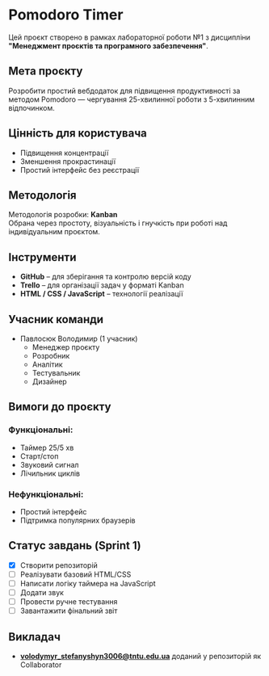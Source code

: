 # Pomodoro Timer

Цей проєкт створено в рамках лабораторної роботи №1 з дисципліни **"Менеджмент проєктів та програмного забезпечення"**.

## Мета проєкту

Розробити простий вебдодаток для підвищення продуктивності за методом Pomodoro — чергування 25-хвилинної роботи з 5-хвилинним відпочинком.

## Цінність для користувача

- Підвищення концентрації
- Зменшення прокрастинації
- Простий інтерфейс без реєстрації

## Методологія

Методологія розробки: **Kanban**  
Обрана через простоту, візуальність і гнучкість при роботі над індивідуальним проєктом.

## Інструменти

- **GitHub** – для зберігання та контролю версій коду
- **Trello** – для організації задач у форматі Kanban
- **HTML / CSS / JavaScript** – технології реалізації

## Учасник команди

- Павлосюк Володимир (1 учасник)
  - Менеджер проєкту
  - Розробник
  - Аналітик
  - Тестувальник
  - Дизайнер

## Вимоги до проєкту

### Функціональні:
- Таймер 25/5 хв
- Старт/стоп
- Звуковий сигнал
- Лічильник циклів

### Нефункціональні:
- Простий інтерфейс
- Підтримка популярних браузерів

## Статус завдань (Sprint 1)

- [x] Створити репозиторій
- [ ] Реалізувати базовий HTML/CSS
- [ ] Написати логіку таймера на JavaScript
- [ ] Додати звук
- [ ] Провести ручне тестування
- [ ] Завантажити фінальний звіт

## Викладач

- **volodymyr_stefanyshyn3006@tntu.edu.ua** доданий у репозиторій як Collaborator

